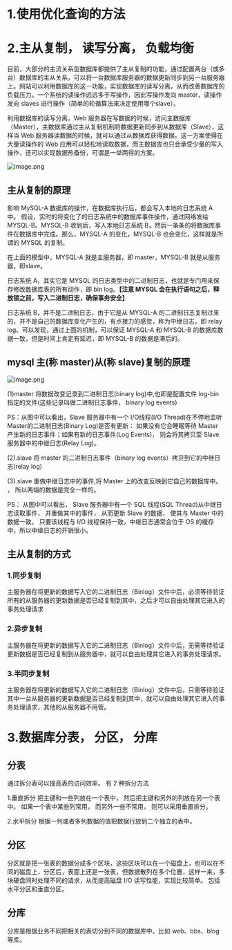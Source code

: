 # 1.使用优化查询的方法

# 2.主从复制， 读写分离， 负载均衡

目前，大部分的主流关系型数据库都提供了主从复制的功能，通过配置两台（或多台）数据库的主从关系，可以将一台数据库服务器的数据更新同步到另一台服务器上。网站可以利用数据库的这一功能，实现数据库的读写分离，从而改善数据库的负载压力。一个系统的读操作远远多于写操作，因此写操作发向 master，读操作发向 slaves 进行操作（简单的轮循算法来决定使用哪个slave）。

利用数据库的读写分离，Web 服务器在写数据的时候，访问主数据库（Master），主数据库通过主从复制机制将数据更新同步到从数据库（Slave），这样当 Web 服务器读数据的时候，就可以通过从数据库获得数据。这一方案使得在大量读操作的 Web 应用可以轻松地读取数据，而主数据库也只会承受少量的写入操作，还可以实现数据热备份，可谓是一举两得的方案。


![image.png](http://upload-images.jianshu.io/upload_images/1234352-23ac455ba1dd1bf2.png?imageMogr2/auto-orient/strip%7CimageView2/2/w/1240)


## 主从复制的原理

影响 MySQL-A 数据库的操作，在数据库执行后，都会写入本地的日志系统 A 中。
假设，实时的将变化了的日志系统中的数据库事件操作，通过网络发给 MYSQL-B。MYSQL-B 收到后，写入本地日志系统 B，然后一条条的将数据库事件在数据库中完成。那么，MYSQL-A 的变化，MYSQL-B 也会变化，这样就是所谓的 MYSQL 的复制。

在上面的模型中，MYSQL-A 就是主服务器，即 master，MYSQL-B 就是从服务器，即slave。

日志系统 A，其实它是 MYSQL 的日志类型中的二进制日志，也就是专门用来保存修改数据库表的所有动作，即 bin log。**【注意 MYSQL 会在执行语句之后，释放锁之前，写入二进制日志，确保事务安全】**

日志系统 B，并不是二进制日志，由于它是从 MYSQL-A 的二进制日志复制过来的，并不是自己的数据库变化产生的，有点接力的感觉，称为中继日志，即 relay log。可以发现，通过上面的机制，可以保证 MYSQL-A 和 MYSQL-B 的数据库数据一致，但是时间上肯定有延迟，即 MYSQL-B 的数据是滞后的。

## mysql 主(称 master)从(称 slave)复制的原理


![image.png](http://upload-images.jianshu.io/upload_images/1234352-860a6e4934a312df.png?imageMogr2/auto-orient/strip%7CimageView2/2/w/1240)

(1)master 将数据改变记录到二进制日志(binary log)中,也即是配置文件 log-bin 指定的文件(这些记录叫做二进制日志事件， binary log events)

PS：从图中可以看出，Slave 服务器中有一个 I/O线程(I/O Thread)在不停地监听 Master的二进制日志(Binary Log)是否有更新： 如果没有它会睡眠等待 Master 产生新的日志事件；如果有新的日志事件(Log Events)， 则会将其拷贝至 Slave 服务器中的中继日志(Relay Log)。

(2).slave 将 master 的二进制日志事件（binary log events）拷贝到它的中继日志(relay log)

(3).slave 重做中继日志中的事件,将 Master 上的改变反映到它自己的数据库中。 ， 所以两端的数据是完全一样的。

PS： 从图中可以看出， Slave 服务器中有一个 SQL 线程(SQL Thread)从中继日志读取事件， 并重做其中的事件， 从而更新 Slave 的数据， 使其与 Master 中的数据一致。 只要该线程与 I/O 线程保持一致，中继日志通常会位于 OS 的缓存中，所以中继日志的开销很小。


## 主从复制的方式

### 1.同步复制
主服务器在将更新的数据写入它的二进制日志（Binlog）文件中后，必须等待验证所有的从服务器的更新数据是否已经复制到其中，之后才可以自由处理其它进入的事务处理请求

### 2.异步复制
主服务器在将更新的数据写入它的二进制日志（Binlog）文件中后，无需等待验证更新数据是否已经复制到从服务器中，就可以自由处理其它进入的事务处理请求。

### 3.半同步复制
主服务器在将更新的数据写入它的二进制日志（Binlog）文件中后，只需等待验证其中一台从服务器的更新数据是否已经复制到其中，就可以自由处理其它进入的事务处理请求，其他的从服务器不用管。

# 3.数据库分表， 分区， 分库

## 分表
通过拆分表可以提高表的访问效率。 有 2 种拆分方法

1.垂直拆分
把主键和一些列放在一个表中， 然后把主键和另外的列放在另一个表中。 如果一个表中某些列常用， 而另外一些不常用， 则可以采用垂直拆分。

2.水平拆分
根据一列或者多列数据的值把数据行放到二个独立的表中。

## 分区
分区就是把一张表的数据分成多个区块，这些区块可以在一个磁盘上，也可以在不同的磁盘上，分区后，表面上还是一张表，但数据散列在多个位置，这样一来，多块硬盘同时处理不同的请求，从而提高磁盘 I/O 读写性能，实现比较简单。 包括水平分区和垂直分区。

## 分库
分库是根据业务不同把相关的表切分到不同的数据库中，比如 web、bbs、blog 等库。
